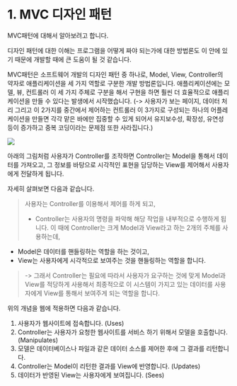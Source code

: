 # 1. MVC 디자인 패턴

MVC패턴에 대해서 알아보려고 합니다.

디자인 패턴에 대한 이해는 프로그램을 어떻게 짜야 되는가에 대한 방법론도 이 안에 있기 때문에 개발할 때에 큰 도움이 될 것 같습니다.

MVC패턴은 소프트웨어 개발의 디자인 패턴 중 하나로, Model, View, Controller의 약자로 애플리케이션을 세 가지 역할로 구분한 개발 방법론입니다.
애플리케이션에는 모델, 뷰, 컨트롤러 이 세 가지 주체로 구분을 해서 구현을 하면 훨씬 더 효율적으로 애플리케이션을 만들 수 있다는 발생에서 시작했습니다.
(-> 사용자가 보는 페이지, 데이터 처리 그리고 이 2가지를 중간에서 제어하는 컨트롤러 이 3가지로 구성되는 하나의 어플레케이션을 만들면 각각 맡은 바에만 집중할 수 있게 되어서 유지보수성, 확장성, 유연성 등이 증가하고 중복 코딩이라는 문제점 또한 사라집니다.)

![](https://images.velog.io/images/ssssujini99/post/abb8d384-7d4b-46c0-8f73-03365c08d523/image.png)

아래의 그림처럼 사용자가 Controller를 조작하면 Controller는 Model을 통해서 데이터를 가져오고, 그 정보를 바탕으로 시각적인 표현을 담당하는 View를 제어해서 사용자에게 전달하게 됩니다.

자세히 살펴보면 다음과 같습니다.

>사용자는 Controller를 이용해서 제어를 하게 되고,
> * Controller는 사용자의 명령을 파악해 해당 작업을 내부적으로 수행하게 됩니다.
이 때에 Controller는 크게 Model과 View라고 하는 2개의 주체를 사용하는데,
* Model은 데이터를 핸들링하는 역할을 하는 것이고,
* View는 사용자에게 시각적으로 보여주는 것을 핸들링하는 역할을 합니다.
>-> 그래서 Controller는 필요에 따라서 사용자가 요구하는 것에 맞게 Model과 View를 적당하게 사용해서 최종적으로 이 시스템이 가지고 있는 데이터를 사용자에게 View를 통해서 보여주게 되는 역할을 합니다.


위의 개념을 웹에 적용하면 다음과 같습니다.


1. 사용자가 웹사이트에 접속합니다. (Uses)
2. Controller는 사용자가 요청한 웹사이트를 서비스 하기 위해서 모델을 호출합니다. (Manipulates)
3. 모델은 데이터베이스나 파일과 같은 데이터 소스를 제어한 후에 그 결과를 리턴합니다.
4. Controller는 Model이 리턴한 결과를 View에 반영합니다. (Updates)
5. 데이터가 반영된 View는 사용자에게 보여집니다. (Sees)